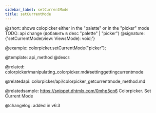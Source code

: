 ```yaml
---
sidebar_label: setCurrentMode
title: setCurrentMode
---          
```


@short: shows colopicker either in the "palette" or in the "picker" mode
TODO: api change (добавить в desc "palette" | "picker")
@signature: {'setCurrentMode(view: ViewsMode): void;'}

@example:
colorpicker.setCurrentMode("picker");


@template: api_method
@descr:

@related: colorpicker/manipulating_colorpicker.md#settinggettingcurrentmode

@relatedapi:
colorpicker/api/colorpicker_getcurrentmode_method.md

@relatedsample:
https://snippet.dhtmlx.com/0mhp5cp6	Colorpicker. Set Current Mode

@changelog:
added in v6.3

